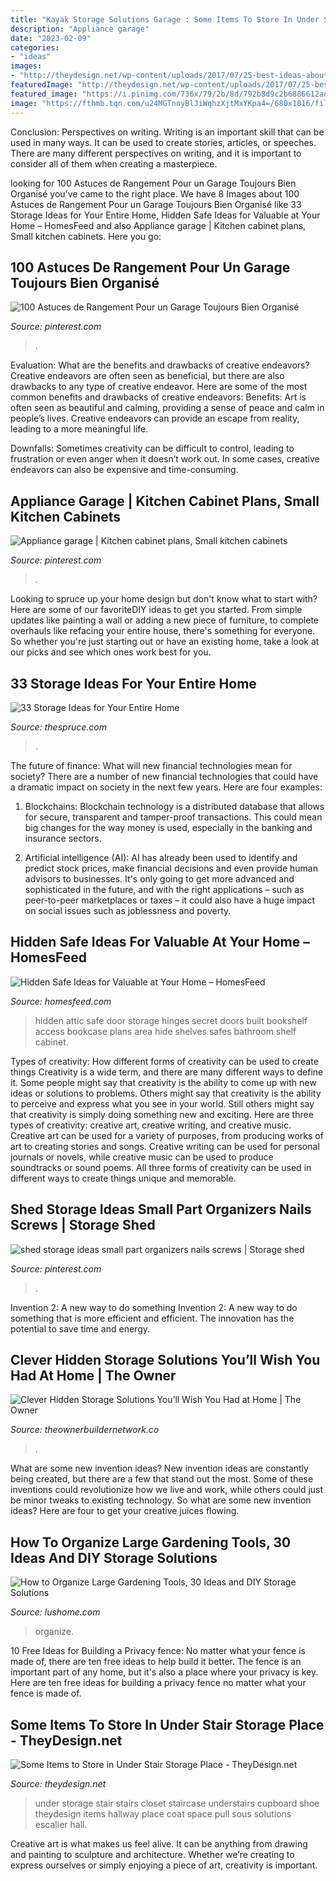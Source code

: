 ```yaml
---
title: "Kayak Storage Solutions Garage : Some Items To Store In Under Stair Storage Place"
description: "Appliance garage"
date: "2023-02-09"
categories:
- "ideas"
images:
- "http://theydesign.net/wp-content/uploads/2017/07/25-best-ideas-about-under-stair-storage-on-pinterest-stair-with-regard-to-under-stair-storage-some-items-to-store-in-under-stair-storage-place.jpg"
featuredImage: "http://theydesign.net/wp-content/uploads/2017/07/25-best-ideas-about-under-stair-storage-on-pinterest-stair-with-regard-to-under-stair-storage-some-items-to-store-in-under-stair-storage-place.jpg"
featured_image: "https://i.pinimg.com/736x/79/2b/8d/792b8d9c2b6886612adf701221f8b2eb.jpg"
image: "https://fthmb.tqn.com/u24MGTnnyBlJiWqhzXjtMxYKpa4=/680x1016/filters:fill(auto,1)/DSC_0603-copy-5935c5d73df78c08abd46754.jpg"
---
```



Conclusion: Perspectives on writing.
Writing is an important skill that can be used in many ways. It can be used to create stories, articles, or speeches. There are many different perspectives on writing, and it is important to consider all of them when creating a masterpiece.

	

		
looking for 100 Astuces de Rangement Pour un Garage Toujours Bien Organisé you've came to the right place. We have 8 Images about 100 Astuces de Rangement Pour un Garage Toujours Bien Organisé like 33 Storage Ideas for Your Entire Home, Hidden Safe Ideas for Valuable at Your Home – HomesFeed and also Appliance garage | Kitchen cabinet plans, Small kitchen cabinets. Here you go:
		
    
## 100 Astuces De Rangement Pour Un Garage Toujours Bien Organisé

<img loading=lazy src="https://i.pinimg.com/736x/79/2b/8d/792b8d9c2b6886612adf701221f8b2eb.jpg" onerror="this.onerror=null;this.src='https://tse3.mm.bing.net/th?id=OIP.6NtEXBQ4OQBUqA1VC1o1XgHaJ6&amp;pid=15.1';" alt="100 Astuces de Rangement Pour un Garage Toujours Bien Organisé">

_Source: pinterest.com_

>. 

	

Evaluation: What are the benefits and drawbacks of creative endeavors?
Creative endeavors are often seen as beneficial, but there are also drawbacks to any type of creative endeavor. Here are some of the most common benefits and drawbacks of creative endeavors: 
Benefits: Art is often seen as beautiful and calming, providing a sense of peace and calm in people’s lives. Creative endeavors can provide an escape from reality, leading to a more meaningful life.

Downfalls: Sometimes creativity can be difficult to control, leading to frustration or even anger when it doesn’t work out. In some cases, creative endeavors can also be expensive and time-consuming.

    
## Appliance Garage | Kitchen Cabinet Plans, Small Kitchen Cabinets

<img loading=lazy src="https://i.pinimg.com/736x/52/68/6c/52686c37ae829fc3c2b140cc3041e06d--corner-cabinets-transitional-kitchen.jpg" onerror="this.onerror=null;this.src='https://tse2.mm.bing.net/th?id=OIP.ojmgKRyR5nhwlZfsn0jsTQHaLI&amp;pid=15.1';" alt="Appliance garage | Kitchen cabinet plans, Small kitchen cabinets">

_Source: pinterest.com_

>. 

	

Looking to spruce up your home design but don't know what to start with? Here are some of our favoriteDIY ideas to get you started. From simple updates like painting a wall or adding a new piece of furniture, to complete overhauls like refacing your entire house, there's something for everyone. So whether you're just starting out or have an existing home, take a look at our picks and see which ones work best for you.

    
## 33 Storage Ideas For Your Entire Home

<img loading=lazy src="https://fthmb.tqn.com/u24MGTnnyBlJiWqhzXjtMxYKpa4=/680x1016/filters:fill(auto,1)/DSC_0603-copy-5935c5d73df78c08abd46754.jpg" onerror="this.onerror=null;this.src='https://tse4.mm.bing.net/th?id=OIP.Q_1m2-y0l8B4IEv42kRT7wHaLE&amp;pid=15.1';" alt="33 Storage Ideas for Your Entire Home">

_Source: thespruce.com_

>. 

	

The future of finance: What will new financial technologies mean for society?
There are a number of new financial technologies that could have a dramatic impact on society in the next few years. Here are four examples:
1. Blockchains: Blockchain technology is a distributed database that allows for secure, transparent and tamper-proof transactions. This could mean big changes for the way money is used, especially in the banking and insurance sectors.

2. Artificial intelligence (AI): AI has already been used to identify and predict stock prices, make financial decisions and even provide human advisors to businesses. It's only going to get more advanced and sophisticated in the future, and with the right applications – such as peer-to-peer marketplaces or taxes – it could also have a huge impact on social issues such as joblessness and poverty.


    
## Hidden Safe Ideas For Valuable At Your Home – HomesFeed

<img loading=lazy src="https://homesfeed.com/wp-content/uploads/2016/01/Secret-safe-behind-built-in-shelves-or-cabinets.jpg" onerror="this.onerror=null;this.src='https://tse3.mm.bing.net/th?id=OIP.72WVaEPc_54i3DZOjoZBAQHaJ4&amp;pid=15.1';" alt="Hidden Safe Ideas for Valuable at Your Home – HomesFeed">

_Source: homesfeed.com_

>hidden attic safe door storage hinges secret doors built bookshelf access bookcase plans area hide shelves safes bathroom shelf cabinet. 

	

Types of creativity: How different forms of creativity can be used to create things
Creativity is a wide term, and there are many different ways to define it. Some people might say that creativity is the ability to come up with new ideas or solutions to problems. Others might say that creativity is the ability to perceive and express what you see in your world. Still others might say that creativity is simply doing something new and exciting. Here are three types of creativity: creative art, creative writing, and creative music.
Creative art can be used for a variety of purposes, from producing works of art to creating stories and songs. Creative writing can be used for personal journals or novels, while creative music can be used to produce soundtracks or sound poems. All three forms of creativity can be used in different ways to create things unique and memorable.

    
## Shed Storage Ideas Small Part Organizers Nails Screws | Storage Shed

<img loading=lazy src="https://i.pinimg.com/736x/ae/7c/6b/ae7c6b854e0fc11dce991d4523c05e5d.jpg" onerror="this.onerror=null;this.src='https://tse2.mm.bing.net/th?id=OIP.tYa8Hox1Erzukk1q2L64-QHaLJ&amp;pid=15.1';" alt="shed storage ideas small part organizers nails screws | Storage shed">

_Source: pinterest.com_

>. 

	

Invention 2: A new way to do something
Invention 2: A new way to do something that is more efficient and efficient. The innovation has the potential to save time and energy.

    
## Clever Hidden Storage Solutions You’ll Wish You Had At Home | The Owner

<img loading=lazy src="https://theownerbuildernetwork.co/wp-content/uploads/2015/10/Clever-Hidden-Storage-09.jpg" onerror="this.onerror=null;this.src='https://tse1.mm.bing.net/th?id=OIP.I6fdIO2U1GeJB8iYmqlanQHaJ4&amp;pid=15.1';" alt="Clever Hidden Storage Solutions You’ll Wish You Had at Home | The Owner">

_Source: theownerbuildernetwork.co_

>. 

	

What are some new invention ideas?
New invention ideas are constantly being created, but there are a few that stand out the most. Some of these inventions could revolutionize how we live and work, while others could just be minor tweaks to existing technology. So what are some new invention ideas? Here are four to get your creative juices flowing.

    
## How To Organize Large Gardening Tools, 30 Ideas And DIY Storage Solutions

<img loading=lazy src="https://www.lushome.com/wp-content/uploads/2020/01/storage-ideas-gadening-tools-19.jpg" onerror="this.onerror=null;this.src='https://tse3.mm.bing.net/th?id=OIP.E3o1e7CZR5NpChrnMiQJfwHaJ3&amp;pid=15.1';" alt="How to Organize Large Gardening Tools, 30 Ideas and DIY Storage Solutions">

_Source: lushome.com_

>organize. 

	

10 Free Ideas for Building a Privacy fence: No matter what your fence is made of, there are ten free ideas to help build it better.
The fence is an important part of any home, but it's also a place where your privacy is key. Here are ten free ideas for building a privacy fence no matter what your fence is made of.

    
## Some Items To Store In Under Stair Storage Place - TheyDesign.net

<img loading=lazy src="http://theydesign.net/wp-content/uploads/2017/07/25-best-ideas-about-under-stair-storage-on-pinterest-stair-with-regard-to-under-stair-storage-some-items-to-store-in-under-stair-storage-place.jpg" onerror="this.onerror=null;this.src='https://tse3.mm.bing.net/th?id=OIP.zEi9YI_9rmTygWIOjmjWngHaLI&amp;pid=15.1';" alt="Some Items to Store in Under Stair Storage Place - TheyDesign.net">

_Source: theydesign.net_

>under storage stair stairs closet staircase understairs cupboard shoe theydesign items hallway place coat space pull sous solutions escalier hall. 

	

Creative art is what makes us feel alive. It can be anything from drawing and painting to sculpture and architecture. Whether we’re creating to express ourselves or simply enjoying a piece of art, creativity is important.

